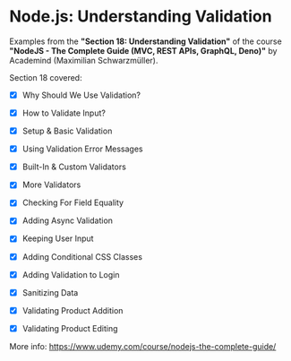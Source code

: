 # Node.js: Understanding Validation

Examples from the **"Section 18: Understanding Validation"** of the course **"NodeJS - The Complete Guide (MVC, REST APIs, GraphQL, Deno)"** by Academind (Maximilian Schwarzmüller).

Section 18 covered:

- [x] Why Should We Use Validation?
- [x] How to Validate Input?
- [x] Setup & Basic Validation
- [x] Using Validation Error Messages
- [x] Built-In & Custom Validators
- [x] More Validators
- [x] Checking For Field Equality
- [x] Adding Async Validation
- [x] Keeping User Input
- [x] Adding Conditional CSS Classes
- [x] Adding Validation to Login
- [x] Sanitizing Data
- [x] Validating Product Addition
- [x] Validating Product Editing



More info: https://www.udemy.com/course/nodejs-the-complete-guide/
